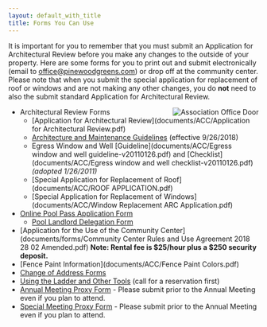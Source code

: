 ```yaml
---
layout: default_with_title
title: Forms You Can Use
---
```


It is important for you to remember that you must submit an Application for Architectural Review before you make any changes to the outside of your property. Here are some forms for you to print out and submit electronically (email to office@pinewoodgreens.com) or drop off at the community center. Please note that when you submit the special application for replacement of roof or windows and are not making any other changes, you do **not** need to also the submit standard Application for Architectural Review.

<img alt="Association Office Door" src="images/office_door.jpg" style="float: right;" />

*   Architectural Review Forms
    *   [Application for Architectural Review](documents/ACC/Application for Architectural Review.pdf)
    *   [Architecture and Maintenance Guidelines](documents/ACC/ArchitectureandMaintenanceGuidelines.pdf) (effective 9/26/2018)
    *   Egress Window and Well [Guideline](documents/ACC/Egress window and well guideline-v20110126.pdf) and [Checklist](documents/ACC/Egress window and well checklist-v20110126.pdf) _(adopted 1/26/2011)_
    *   [Special Application for Replacement of Roof](documents/ACC/ROOF APPLICATION.pdf)
    *   [Special Application for Replacement of Windows](documents/ACC/Window Replacement ARC Application.pdf)
*   [Online Pool Pass Application Form](https://goo.gl/forms/u2keurshhyMWdbYB3)
	*   [Pool Landlord Delegation Form](https://onedrive.live.com/redir?resid=529E6218CA92DA58%218629)
*   [Application for the Use of the Community Center](documents/forms/Community Center Rules and Use Agreement 2018 28 02 Amended.pdf)
     **Note: Rental fee is $25/hour plus a $250 security deposit.**
*   [Fence Paint Information](documents/ACC/Fence Paint Colors.pdf)
*   [Change of Address Forms](documents/forms/Change_of_Address.pdf)
*   [Using the Ladder and Other Tools](documents/forms/Ladder_Tool_Agreement.pdf) (call for a reservation first)
*   [Annual Meeting Proxy Form](documents/forms/2020_Annual_Meeting_Proxy_Form.pdf) - Please submit prior to the Annual Meeting even if you plan to attend.
*   [Special Meeting Proxy Form](documents/forms/Proxy_Maximum_Annual_Assessment2020_2022.pdf) - Please submit prior to the Annual Meeting even if you plan to attend.


